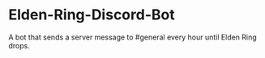 # Elden-Ring-Discord-Bot
A bot that sends a server message to #general every hour until Elden Ring drops.
